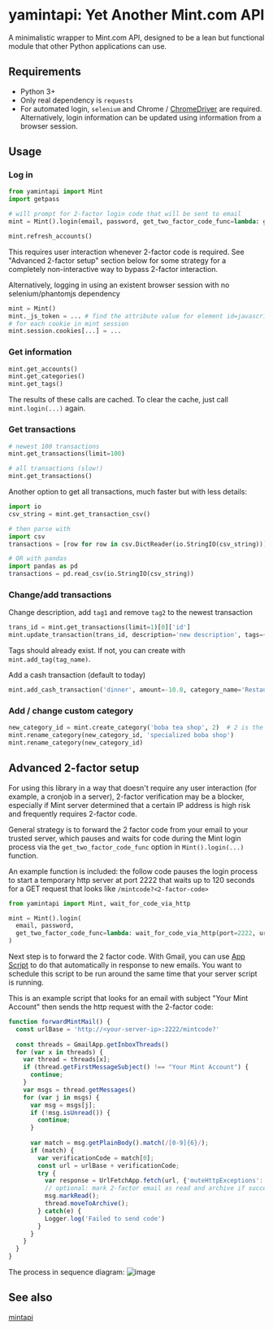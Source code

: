 # yamintapi: Yet Another Mint.com API

A minimalistic wrapper to Mint.com API, designed to be a lean but functional module that other Python applications can use.

## Requirements

- Python 3+
- Only real dependency is `requests`
- For automated login, `selenium` and Chrome / [ChromeDriver](https://chromedriver.chromium.org/) are required. Alternatively, login information can be updated using information from a browser session.

## Usage

### Log in
```python
from yamintapi import Mint
import getpass

# will prompt for 2-factor login code that will be sent to email
mint = Mint().login(email, password, get_two_factor_code_func=lambda: getpass.getpass("Enter 2 factor code sent to your email: "))

mint.refresh_accounts()
```
This requires user interaction whenever 2-factor code is required. See "Advanced 2-factor setup" section below for some strategy for a completely non-interactive way to bypass 2-factor interaction.

Alternatively, logging in using an existent browser session with no selenium/phantomjs dependency
```python
mint = Mint()
mint._js_token = ... # find the attribute value for element id=javascript-user from any page in Mint after logging in
# for each cookie in mint session
mint.session.cookies[...] = ...
```

### Get information
```python
mint.get_accounts()
mint.get_categories()
mint.get_tags()
```
The results of these calls are cached. To clear the cache, just call `mint.login(...)` again.

### Get transactions
```python
# newest 100 transactions
mint.get_transactions(limit=100)

# all transactions (slow!)
mint.get_transactions()
```

Another option to get all transactions, much faster but with less details:
```python
import io
csv_string = mint.get_transaction_csv()

# then parse with
import csv
transactions = [row for row in csv.DictReader(io.StringIO(csv_string))]

# OR with pandas
import pandas as pd
transactions = pd.read_csv(io.StringIO(csv_string))
```

### Change/add transactions
Change description, add `tag1` and remove `tag2` to the newest transaction
```python
trans_id = mint.get_transactions(limit=1)[0]['id']
mint.update_transaction(trans_id, description='new description', tags={'tag1': True, 'tag2: False'})
```
Tags should already exist. If not, you can create with `mint.add_tag(tag_name)`.

Add a cash transaction (default to today)
```python
mint.add_cash_transaction('dinner', amount=-10.0, category_name='Restaurants', tags=['tag1', 'tag2'])
```

### Add / change custom category
```python
new_category_id = mint.create_category('boba tea shop', 2)  # 2 is the category id for the "Food & Dining" category
mint.rename_category(new_category_id, 'specialized boba shop')
mint.rename_category(new_category_id)
```

## Advanced 2-factor setup
For using this library in a way that doesn't require any user interaction (for example, a cronjob in a server), 2-factor verification may be a blocker, especially if Mint server determined that a certain IP address is high risk and frequently requires 2-factor code.

General strategy is to forward the 2 factor code from your email to your trusted server, which pauses and waits for code during the Mint login process via the `get_two_factor_code_func` option in `Mint().login(...)` function.

An example function is included: the follow code pauses the login process to start a temporary http server at port 2222 that waits up to 120 seconds for a GET request that looks like `/mintcode?<2-factor-code>`
```python
from yamintapi import Mint, wait_for_code_via_http

mint = Mint().login(
  email, password, 
  get_two_factor_code_func=lambda: wait_for_code_via_http(port=2222, url_keyword='mintcode', timeout=120)
)
```

Next step is to forward the 2 factor code. With Gmail, you can use [App Script](https://script.google.com/) to do that automatically in response to new emails.  You want to schedule this script to be run around the same time that your server script is running. 

This is an example script that looks for an email with subject "Your Mint Account" then sends the http request with the 2-factor code:
```js
function forwardMintMail() { 
  const urlBase = 'http://<your-server-ip>:2222/mintcode?'
  
  const threads = GmailApp.getInboxThreads()
  for (var x in threads) {
    var thread = threads[x];
    if (thread.getFirstMessageSubject() !== "Your Mint Account") {
      continue; 
    }    
    var msgs = thread.getMessages()
    for (var j in msgs) {
      var msg = msgs[j];
      if (!msg.isUnread()) {
        continue;
      }
      
      var match = msg.getPlainBody().match(/[0-9]{6}/);
      if (match) {
        var verificationCode = match[0];
        const url = urlBase + verificationCode;
        try {
          var response = UrlFetchApp.fetch(url, {'muteHttpExceptions': true});
          // optional: mark 2-factor email as read and archive if successfully sent
          msg.markRead();
          thread.moveToArchive();
        } catch(e) {
          Logger.log('Failed to send code')  
        }
      }
    }
  }  
}
```

The process in sequence diagram:
![image](https://user-images.githubusercontent.com/9114601/87220979-985b6c00-c336-11ea-941a-094fc46abb09.png)


## See also

[mintapi](https://github.com/mrooney/mintapi)
